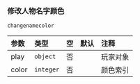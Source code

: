 ### 修改人物名字颜色
`changenamecolor`

| 参数  | 类型      | 空   | 默认 | 注释     |
| :---- | :-------- | :--- | :--- | :------- |
| play  | `object`  | 否   |      | 玩家对象 |
| color | `integer` | 否   |      | 颜色索引 |

